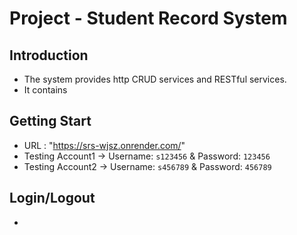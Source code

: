 # Project - Student Record System
## Introduction
- The system provides http CRUD services and RESTful services.
- It contains 
## Getting Start
- URL : "https://srs-wjsz.onrender.com/"
- Testing Account1 -> Username: `s123456` & Password: `123456`
- Testing Account2 -> Username: `s456789` & Password: `456789`
## Login/Logout
- 
